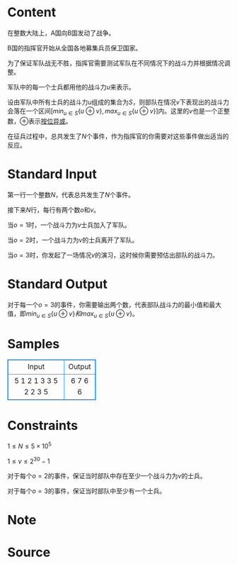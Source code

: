 
# Content

在整数大陆上，A国向B国发动了战争。

B国的指挥官开始从全国各地募集兵员保卫国家。

为了保证军队战无不胜，指挥官需要测试军队在不同情况下的战斗力并根据情况调整。

军队中的每一个士兵都用他的战斗力$u$来表示。

设由军队中所有士兵的战斗力$u$组成的集合为$S$，则部队在情况$v$下表现出的战斗力会落在一个区间$[min_{u \in S}\{u \oplus v\}, max_{u\in S} \{u \oplus v\}]$内。这里的$v$也是一个正整数，$\oplus$表示[按位异或](https://baike.baidu.com/item/%E4%BD%8D%E8%BF%90%E7%AE%97/6888804?fr=aladdin)。

在征兵过程中，总共发生了$N$个事件，作为指挥官的你需要对这些事件做出适当的反应。

# Standard Input

第一行一个整数$N$，代表总共发生了$N$个事件。

接下来$N$行，每行有两个数$o$和$v$。

当$o=1$时，一个战斗力为$v$士兵加入了军队。

当$o=2$时，一个战斗力为$v$的士兵离开了军队。

当$o=3$时，你发起了一场情况$v$的演习，这时候你需要预估出部队的战斗力。

# Standard Output

对于每一个$o=3$的事件，你需要输出两个数，代表部队战斗力的最小值和最大值，即$min_{u \in S}\{u \oplus v\}和max_{u\in S} \{u \oplus v\}$。

# Samples

<style>
        table,table tr th, table tr td { border:1px solid #0094ff; }
        table { width: 200px; min-height: 25px; line-height: 25px; text-align: center; border-collapse: collapse;}   
    </style>
<table>
	<tr>
		<td>Input</td>
		<td>Output</td>
	</tr>
<tr><td>5
1 2
1 3
3 5
2 2
3 5</td><td>6 7
6 6
</td></tr></table>


# Constraints

$1 \leq N \leq 5 \times 10^5$

$1 \leq v \leq 2^{30}-1$

对于每个$o=2$的事件，保证当时部队中存在至少一个战斗力为$v$的士兵。

对于每个$o=3$的事件，保证当时部队中至少有一个士兵。

# Note



# Source



